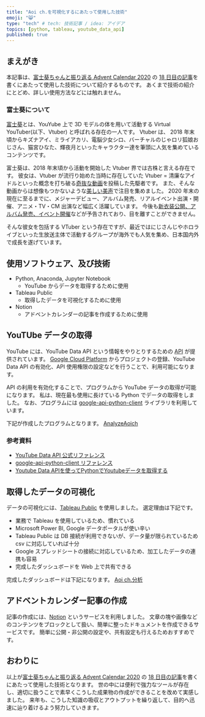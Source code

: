 ```yaml
---
title: "Aoi ch.を可視化するにあたって使用した技術"
emoji: "😸"
type: "tech" # tech: 技術記事 / idea: アイデア
topics: [python, tableau, youtube_data_api]
published: true
---
```


## まえがき
本記事は、[富士葵ちゃんと振り返る Advent Calendar 2020](https://adventar.org/calendars/5321) の [18 日目の記事](https://www.notion.so/Aoi-ch-95ac821130e643958cb4f968ee8252f5)を書くにあたって使用した技術について紹介するものです。
あくまで技術の紹介にとどめ、詳しい使用方法などには触れません。

### 富士葵について
[富士葵](https://www.youtube.com/channel/UC3Ruo_5doyu514PesWGvCAg)とは、YouYube 上で 3D モデルの体を用いて活動する Virtual YouTuber(以下、Vtuber) と呼ばれる存在の一人です。
Vtuber は、 2018 年末頃からキズナアイ、ミライアカリ、電脳少女シロ、バーチャルのじゃロリ狐娘おじさん、猫宮ひなた、輝夜月といったキャラクター達を筆頭に人気を集めているコンテンツです。

富士葵は、2018 年末頃から活動を開始した Vtuber 界では古株と言える存在です。
彼女は、Vtuber が流行り始めた当時に存在していた Vtuber = 清廉なアイドルといった概念を打ち破る[奇抜な動画](https://www.youtube.com/watch?v=KheWGHblNBs&t=3s)を投稿した先駆者です。
また、そんな動画からは想像もつかないような[美しい美声](https://www.youtube.com/watch?v=2icJhamXyA0)で注目を集めました。
2020 年末の現在に至るまでに、メジャーデビュー、アルバム発売、リアルイベント出演・開催、アニメ・TV・CM 出演など幅広く活躍しています。
今後も[新衣装公開、アルバム発売、イベント開催](https://www.youtube.com/watch?v=FQFAMueBUiQ)などが予告されており、目を離すことができません。

そんな彼女を包括する VTuber という存在ですが、最近ではにじさんじやホロライブといった生放送主体で活動するグループが海外でも人気を集め、日本国内外で成長を遂げています。

## 使用ソフトウェア、及び技術
- Python, Anaconda, Jupyter Notebook
    - YouTube からデータを取得するために使用
- Tableau Public
    - 取得したデータを可視化するために使用
- Notion
    - アドベントカレンダーの記事を作成するために使用

## YouTUbe データの取得
YouTube には、YouTube Data API という情報をやりとりするための [API](https://developers.google.com/youtube/v3/getting-started?hl=ja) が提供されています。
[Google Cloud Platform](https://console.developers.google.com/project) からプロジェクトの登録、YouTube Data API の有効化、API 使用権限の設定などを行うことで、利用可能になります。

API の利用を有効化することで、プログラムから YouTube データの取得が可能になります。
私は、現在最も使用に長けている Python でデータの取得をしました。
なお、プログラムには [google-api-python-client](https://github.com/googleapis/google-api-python-client/blob/master/README.md) ライブラリを利用しています。

下記が作成したプログラムとなります。
[AnalyzeAoich](https://github.com/Moriga/AnalyzeAoich)

### 参考資料
- [YouTube Data API 公式リファレンス](https://developers.google.com/youtube/v3/getting-started?hl=ja)
- [google-api-python-client リファレンス](https://googleapis.github.io/google-api-python-client/docs/epy/index.html)
- [Youtube Data APIを使ってPythonでYoutubeデータを取得する](https://qiita.com/g-k/items/7c98efe21257afac70e9)

## 取得したデータの可視化
データの可視化には、[Tableau Public](https://public.tableau.com/ja-jp/s/) を使用しました。
選定理由は下記です。
- 業務で Tableau を使用しているため、慣れている
- Microsoft Power BI, Google データポータルが使い辛い
- Tableau Public は DB 接続が利用できないが、データ量が限られているため csv に対応していれば十分
- Google スプレッドシートの接続に対応しているため、加工したデータの連携も容易
- 完成したダッシュボードを Web 上で共有できる

完成したダッシュボードは下記になります。
[Aoi ch.分析](https://public.tableau.com/profile/.15274510#!/vizhome/Aoi_ch/1)

## アドベントカレンダー記事の作成
記事の作成には、[Notion](https://www.notion.so/product) というサービスを利用しました。
文章の塊や画像などのコンテンツをブロックとして扱い、簡単に整ったドキュメントを作成できるサービスです。
簡単に公開・非公開の設定や、共有設定も行えるためおすすめです。

## おわりに
以上が[富士葵ちゃんと振り返る Advent Calendar 2020](https://adventar.org/calendars/5321) の [18 日目の記事](https://www.notion.so/Aoi-ch-95ac821130e643958cb4f968ee8252f5)を書くにあたって使用した技術となります。
世の中には便利で強力なツールが存在し、適切に扱うことで素早くこうした成果物の作成ができることを改めて実感しました。
来年も、こうした知識の吸収とアウトプットを繰り返して、目的へ迅速に辿り着けるよう努力していきます。